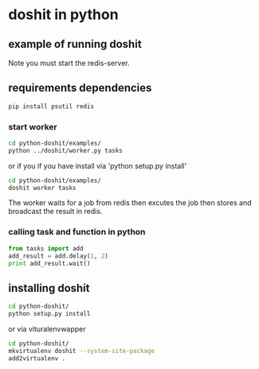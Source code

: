 # doshit in python

## example of running doshit

Note you must start the redis-server.

## requirements dependencies

``` bash
pip install psutil redis
```

### start worker
``` bash
cd python-doshit/examples/
python ../doshit/worker.py tasks
```
or if you if you have install via 'python setup.py install' 
``` bash
cd python-doshit/examples/
doshit worker tasks
```

The worker waits for a job from redis then excutes the job then stores and broadcast the result in redis.

### calling task and function in python
``` python
from tasks import add
add_result = add.delay(1, 2)
print add_result.wait()
```

## installing doshit

``` bash
cd python-doshit/
python setup.py install
```
or via vituralenvwapper

``` bash
cd python-doshit/
mkvirtualenv doshit --system-site-package
add2virtualenv .
```
